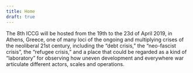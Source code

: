 ```yaml
---
title: Home
draft: true
---
```

The 8th ICCG will be hosted from the 19th to the 23d of April 2019, in Athens, Greece, one of many loci of the ongoing and multiplying crises of the neoliberal 21st century, including the “debt crisis,” the “neo-fascist crisis”, the “refugee crisis,” and a place that could be regarded as a kind of  “laboratory” for observing how uneven development and everywhere war articulate different actors, scales and operations.
